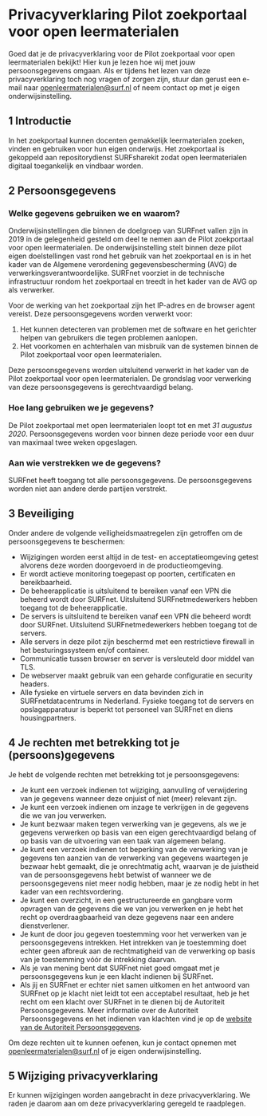 # Privacyverklaring Pilot zoekportaal voor open leermaterialen
Goed dat je de privacyverklaring voor de Pilot zoekportaal voor open leermaterialen bekijkt! Hier kun je lezen hoe wij met jouw persoonsgegevens omgaan. Als er tijdens het lezen van deze privacyverklaring toch nog vragen of zorgen zijn, stuur dan gerust een e-mail naar [openleermaterialen@surf.nl](mailto:openleermaterialen@surf.nl) of neem contact op met je eigen onderwijsinstelling.

## 1 Introductie
In het zoekportaal kunnen docenten gemakkelijk leermaterialen zoeken, vinden en gebruiken voor hun eigen onderwijs. Het zoekportaal is gekoppeld aan repositorydienst SURFsharekit zodat open leermaterialen digitaal toegankelijk en vindbaar worden.

## 2 Persoonsgegevens
### Welke gegevens gebruiken we en waarom?
Onderwijsinstellingen die binnen de doelgroep van SURFnet vallen zijn in 2019 in de gelegenheid gesteld om deel te nemen aan de Pilot zoekportaal voor open leermaterialen. De onderwijsinstelling stelt binnen deze pilot eigen doelstellingen vast rond het gebruik van het zoekportaal en is in het kader van de Algemene verordening gegevensbescherming (AVG) de verwerkingsverantwoordelijke. SURFnet voorziet in de technische infrastructuur rondom het zoekportaal en treedt in het kader van de AVG op als verwerker.

Voor de werking van het zoekportaal zijn het IP-adres en de browser agent vereist. Deze persoonsgegevens worden verwerkt voor:
1)	Het kunnen detecteren van problemen met de software en het gerichter helpen van gebruikers die tegen problemen aanlopen.
2)	Het voorkomen en achterhalen van misbruik van de systemen binnen de Pilot zoekportaal voor open leermaterialen.

Deze persoonsgegevens worden uitsluitend verwerkt in het kader van de Pilot zoekportaal voor open leermaterialen. De grondslag voor verwerking van deze persoonsgegevens is gerechtvaardigd belang. 

### Hoe lang gebruiken we je gegevens?
De Pilot zoekportaal met open leermaterialen loopt tot en met *31 augustus 2020*. Persoonsgegevens worden voor binnen deze periode voor een duur van maximaal twee weken opgeslagen.

### Aan wie verstrekken we de gegevens?
SURFnet heeft toegang tot alle persoonsgegevens. De persoonsgegevens worden niet aan andere derde partijen verstrekt.

## 3 Beveiliging
Onder andere de volgende veiligheidsmaatregelen zijn getroffen om de persoonsgegevens te beschermen:

* Wijzigingen worden eerst altijd in de test- en acceptatieomgeving getest alvorens deze worden doorgevoerd in de productieomgeving.
* Er wordt actieve monitoring toegepast op poorten, certificaten en bereikbaarheid.
* De beheerapplicatie is uitsluitend te bereiken vanaf een VPN die beheerd wordt door SURFnet. Uitsluitend SURFnetmedewerkers hebben toegang tot de beheerapplicatie.
* De servers is uitsluitend te bereiken vanaf een VPN die beheerd wordt door SURFnet. Uitsluitend SURFnetmedewerkers hebben toegang tot de servers.
* Alle servers in deze pilot zijn beschermd met een restrictieve firewall in het besturingssysteem en/of container.
* Communicatie tussen browser en server is versleuteld door middel van TLS.
* De webserver maakt gebruik van een geharde configuratie en security headers.
* Alle fysieke en virtuele servers en data bevinden zich in SURFnetdatacentrums in Nederland. Fysieke toegang tot de servers en opslagapparatuur is beperkt tot personeel van SURFnet en diens housingpartners.

## 4 Je rechten met betrekking tot je (persoons)gegevens
Je hebt de volgende rechten met betrekking tot je persoonsgegevens:

* Je kunt een verzoek indienen tot wijziging, aanvulling of verwijdering van je gegevens wanneer deze onjuist of niet (meer) relevant zijn.
* Je kunt een verzoek indienen om inzage te verkrijgen in de gegevens die we van jou verwerken.
* Je kunt bezwaar maken tegen verwerking van je gegevens, als we je gegevens verwerken op basis van een eigen gerechtvaardigd belang of op basis van de uitvoering van een taak van algemeen belang.
* Je kunt een verzoek indienen tot beperking van de verwerking van je gegevens ten aanzien van de verwerking van gegevens waartegen je bezwaar hebt gemaakt, die je onrechtmatig acht, waarvan je de juistheid van de persoonsgegevens hebt betwist of wanneer we de persoonsgegevens niet meer nodig hebben, maar je ze nodig hebt in het kader van een rechtsvordering.
* Je kunt een overzicht, in een gestructureerde en gangbare vorm opvragen van de gegevens die we van jou verwerken en je hebt het recht op overdraagbaarheid van deze gegevens naar een andere dienstverlener.
* Je kunt de door jou gegeven toestemming voor het verwerken van je persoonsgegevens intrekken. Het intrekken van je toestemming doet echter geen afbreuk aan de rechtmatigheid van de verwerking op basis van je toestemming vóór de intrekking daarvan.
* Als je van mening bent dat SURFnet niet goed omgaat met je persoonsgegevens kun je een klacht indienen bij SURFnet.
* Als jij en SURFnet er echter niet samen uitkomen en het antwoord van SURFnet op je klacht niet leidt tot een acceptabel resultaat, heb je het recht om een klacht over SURFnet in te dienen bij de Autoriteit Persoonsgegevens. Meer informatie over de Autoriteit Persoonsgegevens en het indienen van klachten vind je op de [website van de Autoriteit Persoonsgegevens](https://www.autoriteitpersoonsgegevens.nl).

Om deze rechten uit te kunnen oefenen, kun je contact opnemen met [openleermaterialen@surf.nl](mailto:openleermaterialen@surf.nl) of je eigen onderwijsinstelling.

## 5 Wijziging privacyverklaring
Er kunnen wijzigingen worden aangebracht in deze privacyverklaring. We raden je daarom aan om deze privacyverklaring geregeld te raadplegen.
